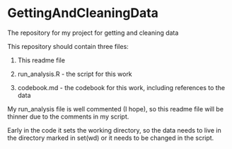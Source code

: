 # GettingAndCleaningData
The repository for my project for getting and cleaning data

This repository should contain three files:

1) This readme file

2) run_analysis.R - the script for this work

3) codebook.md - the codebook for this work, including references to the data

My run_analysis file is well commented (I hope), so this readme file will be thinner due to the comments in my script.  

Early in the code it sets the working directory, so the data needs to live in the directory marked in set(wd) or it needs to be changed in the script.

